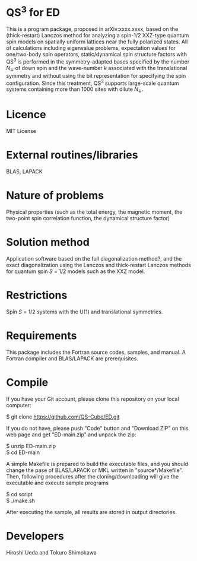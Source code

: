 # QS<sup>3</sup> for ED

This is a program package, proposed in arXiv:xxxx.xxxx, based on the (thick-restart) Lanczos method for analyzing a spin-1/2 XXZ-type quantum spin models on spatially uniform lattices near the fully polarized states. All of calculations including eigenvalue problems, expectation values for one/two-body spin operators, static/dynamical spin structure factors with QS<sup>3</sup> is performed in the symmetry-adapted bases specified by the number <i>N</i><sub>↓</sub> of down spin and the wave-number <i>k</i> associated with the translational symmetry and without using the bit representation for specifying the spin configuration. Since this treatment, QS<sup>3</sup> supports large-scale quantum systems containing more than 1000 sites with dilute <i>N</i><sub>↓</sub>.

# Licence

MIT License

# External routines/libraries 

BLAS, LAPACK

# Nature of problems

Physical properties (such as the total energy, the magnetic moment, the two-point spin correlation function, the dynamical structure factor)

# Solution method

Application software based on the full diagonalization method?, and the exact diagonalization using the Lanczos and thick-restart Lanczos methods for quantum spin <i>S</i> = 1/2 models such as the XXZ model.

# Restrictions

Spin <i>S</i> = 1/2 systems with the U(1) and translational symmetries.

# Requirements

This package includes the Fortran source codes, samples, and manual. 
A Fortran compiler and BLAS/LAPACK are prerequisites.

# Compile

If you have your Git account, please clone this repository on your local computer: 

$ git clone https://github.com/QS-Cube/ED.git

If you do not have, please push "Code" button and "Download ZIP" on this web page and get "ED-main.zip" and unpack the zip: 

$ unzip ED-main.zip <br>
$ cd ED-main

A simple Makefile is prepared to build the executable files, and you should change the pase of BLAS/LAPACK or MKL written in "source*/Makefile". Then, following procedures after the cloning/downloading will give the executable and execute sample programs

$ cd script <br>
$ ./make.sh <br>

After executing the sample, all results are stored in output directories.

# Developers

Hiroshi Ueda and Tokuro Shimokawa
